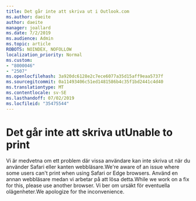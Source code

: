 ```yaml
---
title: Det går inte att skriva ut i Outlook.com
ms.author: daeite
author: daeite
manager: joallard
ms.date: 7/2/2019
ms.audience: Admin
ms.topic: article
ROBOTS: NOINDEX, NOFOLLOW
localization_priority: Normal
ms.custom:
- "8000046"
- "2507"
ms.openlocfilehash: 3a920dc6128e2c7ece6077a35d15aff9eaa5737f
ms.sourcegitcommit: 0a11493406c51ed1481586b4c35f1bd2441c4d40
ms.translationtype: MT
ms.contentlocale: sv-SE
ms.lasthandoff: 07/02/2019
ms.locfileid: "35475544"
---
```

# <a name="unable-to-print"></a><span data-ttu-id="2b372-102">Det går inte att skriva ut</span><span class="sxs-lookup"><span data-stu-id="2b372-102">Unable to print</span></span>

<span data-ttu-id="2b372-103">Vi är medvetna om ett problem där vissa användare kan inte skriva ut när du använder Safari eller kanten webbläsare.</span><span class="sxs-lookup"><span data-stu-id="2b372-103">We're aware of an issue where some users can't print when using Safari or Edge browsers.</span></span> <span data-ttu-id="2b372-104">Använd en annan webbläsare medan vi arbetar på att lösa detta.</span><span class="sxs-lookup"><span data-stu-id="2b372-104">While we work on a fix for this, please use another browser.</span></span> <span data-ttu-id="2b372-105">Vi ber om ursäkt för eventuella olägenheter.</span><span class="sxs-lookup"><span data-stu-id="2b372-105">We apologize for the inconvenience.</span></span>
